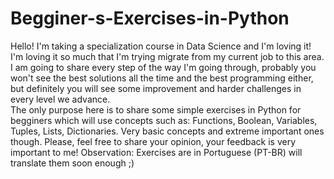 # Begginer-s-Exercises-in-Python
Hello! I'm taking a specialization course in Data Science and I'm loving it! I'm loving it so much that I'm trying migrate from my current job to this area. I am going to share every step of the way I'm going through, probably you won't see the best solutions all the time and the best programming either, but definitely you will see some improvement and harder challenges in every level we advance.  
The only purpose here is to share some simple exercises in Python for begginers which will use concepts such as: Functions, Boolean, Variables, Tuples, Lists, Dictionaries. Very basic concepts and extreme important ones though. 
Please, feel free to share your opinion, your feedback is very important to me!
Observation: Exercises are in Portuguese (PT-BR) will translate them soon enough ;)
